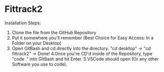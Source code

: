 # Fittrack2

Installation Steps:

1. Clone the file from the GitHub Repository
2. Put it somewhere you'll remember (Best Choice for Easy Access: In a Folder on your Desktop)
3. Open GitBash and cd directly into the directory.
"cd desktop" -> "cd fittrack2" -> Done!
4.Once you're CD'd inside of the Repository, type "code ." into GitBash and hit Enter.
5.VSCode should open (Or any other Software you use to code).